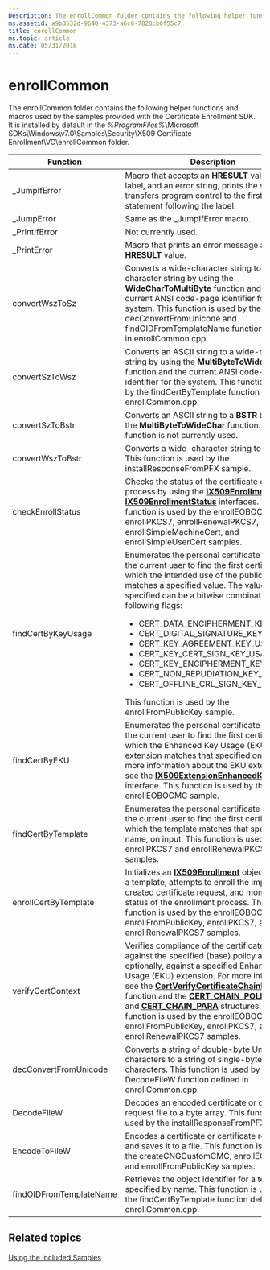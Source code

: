 ```yaml
---
Description: The enrollCommon folder contains the following helper functions and macros used by the samples provided with the Certificate Enrollment SDK.
ms.assetid: a9b3532d-9640-4373-a6c6-7828cb6f55c7
title: enrollCommon
ms.topic: article
ms.date: 05/31/2018
---
```


# enrollCommon

The enrollCommon folder contains the following helper functions and macros used by the samples provided with the Certificate Enrollment SDK. It is installed by default in the *%ProgramFiles%*\\Microsoft SDKs\\Windows\\v7.0\\Samples\\Security\\X509 Certificate Enrollment\\VC\\enrollCommon folder.



<table>
<colgroup>
<col style="width: 50%" />
<col style="width: 50%" />
</colgroup>
<thead>
<tr class="header">
<th>Function</th>
<th>Description</th>
</tr>
</thead>
<tbody>
<tr class="odd">
<td>_JumpIfError</td>
<td>Macro that accepts an <strong>HRESULT</strong> value, a label, and an error string, prints the string, and transfers program control to the first statement following the label.</td>
</tr>
<tr class="even">
<td>_JumpError</td>
<td>Same as the _JumpIfError macro.</td>
</tr>
<tr class="odd">
<td>_PrintIfError</td>
<td>Not currently used.</td>
</tr>
<tr class="even">
<td>_PrintError</td>
<td>Macro that prints an error message and an <strong>HRESULT</strong> value.</td>
</tr>
<tr class="odd">
<td>convertWszToSz</td>
<td>Converts a wide-character string to an ASCII character string by using the <strong>WideCharToMultiByte</strong> function and the current ANSI code-page identifier for the system. This function is used by the decConvertFromUnicode and findOIDFromTemplateName functions defined in enrollCommon.cpp.</td>
</tr>
<tr class="even">
<td>convertSzToWsz</td>
<td>Converts an ASCII string to a wide-character string by using the <strong>MultiByteToWideChar</strong> function and the current ANSI code-page identifier for the system. This function is used by the findCertByTemplate function defined in enrollCommon.cpp.</td>
</tr>
<tr class="odd">
<td>convertSzToBstr</td>
<td>Converts an ASCII string to a <strong>BSTR</strong> by using the <strong>MultiByteToWideChar</strong> function. This function is not currently used.</td>
</tr>
<tr class="even">
<td>convertWszToBstr</td>
<td>Converts a wide-character string to a <strong>BSTR</strong>. This function is used by the installResponseFromPFX sample.</td>
</tr>
<tr class="odd">
<td>checkEnrollStatus</td>
<td>Checks the status of the certificate enrollment process by using the <a href="/windows/desktop/api/CertEnroll/nn-certenroll-ix509enrollment"><strong>IX509Enrollment</strong></a> and <a href="/windows/desktop/api/CertEnroll/nn-certenroll-ix509enrollmentstatus"><strong>IX509EnrollmentStatus</strong></a> interfaces. This function is used by the enrollEOBOCMC, enrollPKCS7, enrollRenewalPKCS7, enrollSimpleMachineCert, and enrollSimpleUserCert samples.</td>
</tr>
<tr class="even">
<td>findCertByKeyUsage</td>
<td>Enumerates the personal certificate store of the current user to find the first certificate for which the intended use of the public key matches a specified value. The value specified can be a bitwise combination of the following flags:
<ul>
<li>CERT_DATA_ENCIPHERMENT_KEY_USAGE</li>
<li>CERT_DIGITAL_SIGNATURE_KEY_USAGE</li>
<li>CERT_KEY_AGREEMENT_KEY_USAGE</li>
<li>CERT_KEY_CERT_SIGN_KEY_USAGE</li>
<li>CERT_KEY_ENCIPHERMENT_KEY_USAGE</li>
<li>CERT_NON_REPUDIATION_KEY_USAGE</li>
<li>CERT_OFFLINE_CRL_SIGN_KEY_USAGE</li>
</ul>
This function is used by the enrollFromPublicKey sample.<br/></td>
</tr>
<tr class="odd">
<td>findCertByEKU</td>
<td>Enumerates the personal certificate store of the current user to find the first certificate for which the Enhanced Key Usage (EKU) extension matches that specified on input. For more information about the EKU extension, see the <a href="/windows/desktop/api/CertEnroll/nn-certenroll-ix509extensionenhancedkeyusage"><strong>IX509ExtensionEnhancedKeyUsage</strong></a> interface. This function is used by the enrollEOBOCMC sample.</td>
</tr>
<tr class="even">
<td>findCertByTemplate</td>
<td>Enumerates the personal certificate store of the current user to find the first certificate for which the template matches that specified, by name, on input. This function is used by the enrollPKCS7 and enrollRenewalPKCS7 samples.</td>
</tr>
<tr class="odd">
<td>enrollCertByTemplate</td>
<td>Initializes an <a href="/windows/desktop/api/CertEnroll/nn-certenroll-ix509enrollment"><strong>IX509Enrollment</strong></a> object by using a template, attempts to enroll the implicitly created certificate request, and monitors the status of the enrollment process. This function is used by the enrollEOBOCMC, enrollFromPublicKey, enrollPKCS7, and enrollRenewalPKCS7 samples.</td>
</tr>
<tr class="even">
<td>verifyCertContext</td>
<td>Verifies compliance of the certificate chain against the specified (base) policy and, optionally, against a specified Enhanced Key Usage (EKU) extension. For more information, see the <a href="/windows/desktop/api/wincrypt/nf-wincrypt-certverifycertificatechainpolicy"><strong>CertVerifyCertificateChainPolicy</strong></a> function and the <a href="/windows/desktop/api/wincrypt/ns-wincrypt-cert_chain_policy_para"><strong>CERT_CHAIN_POLICY_PARA</strong></a> and <a href="/windows/desktop/api/wincrypt/ns-wincrypt-cert_chain_para"><strong>CERT_CHAIN_PARA</strong></a> structures. This function is used by the enrollEOBOCMC, enrollFromPublicKey, enrollPKCS7, and enrollRenewalPKCS7 samples.</td>
</tr>
<tr class="odd">
<td>decConvertFromUnicode</td>
<td>Converts a string of double-byte Unicode characters to a string of single-byte ANSI characters. This function is used by the DecodeFileW function defined in enrollCommon.cpp.</td>
</tr>
<tr class="even">
<td>DecodeFileW</td>
<td>Decodes an encoded certificate or certificate request file to a byte array. This function is used by the installResponseFromPFX sample.</td>
</tr>
<tr class="odd">
<td>EncodeToFileW</td>
<td>Encodes a certificate or certificate request and saves it to a file. This function is used by the createCNGCustomCMC, enrollEOBOCMC, and enrollFromPublicKey samples.</td>
</tr>
<tr class="even">
<td>findOIDFromTemplateName</td>
<td>Retrieves the object identifier for a template specified by name. This function is used by the findCertByTemplate function defined in enrollCommon.cpp.</td>
</tr>
</tbody>
</table>



 

## Related topics

<dl> <dt>

[Using the Included Samples](using-the-included-samples.md)
</dt> </dl>

 

